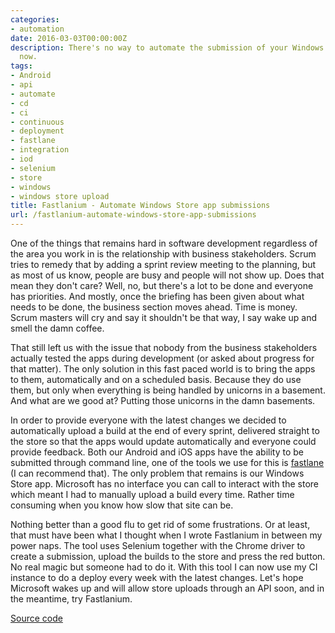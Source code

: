 ```yaml
---
categories:
- automation
date: 2016-03-03T00:00:00Z
description: There's no way to automate the submission of your Windows app. Until
  now.
tags:
- Android
- api
- automate
- cd
- ci
- continuous
- deployment
- fastlane
- integration
- iod
- selenium
- store
- windows
- windows store upload
title: Fastlanium - Automate Windows Store app submissions
url: /fastlanium-automate-windows-store-app-submissions
---
```


One of the things that remains hard in software development regardless of the area you work in is the relationship with business stakeholders. Scrum tries to remedy that by adding a sprint review meeting to the planning, but as most of us know, people are busy and people will not show up. Does that mean they don't care? Well, no, but there's a lot to be done and everyone has priorities. And mostly, once the briefing has been given about what needs to be done, the business section moves ahead. Time is money. Scrum masters will cry and say it shouldn't be that way, I say wake up and smell the damn coffee.

That still left us with the issue that nobody from the business stakeholders actually tested the apps during development (or asked about progress for that matter). The only solution in this fast paced world is to bring the apps to them, automatically and on a scheduled basis. Because they do use them, but only when everything is being handled by unicorns in a basement. And what are we good at? Putting those unicorns in the damn basements.

In order to provide everyone with the latest changes we decided to automatically upload a build at the end of every sprint, delivered straight to the store so that the apps would update automatically and everyone could provide feedback. Both our Android and iOS apps have the ability to be submitted through command line, one of the tools we use for this is <a href="https://fastlane.tools/" target="_blank">fastlane</a> (I can recommend that). The only problem that remains is our Windows Store app. Microsoft has no interface you can call to interact with the store which meant I had to manually upload a build every time. Rather time consuming when you know how slow that site can be.

Nothing better than a good flu to get rid of some frustrations. Or at least, that must have been what I thought when I wrote Fastlanium in between my power naps. The tool uses Selenium together with the Chrome driver to create a submission, upload the builds to the store and press the red button. No real magic but someone had to do it. With this tool I can now use my CI instance to do a deploy every week with the latest changes. Let's hope Microsoft wakes up and will allow store uploads through an API soon, and in the meantime, try Fastlanium.

<a class="github_link" href="https://github.com/JanJoris/Fastlanium" target="_blank" >Source code</a>